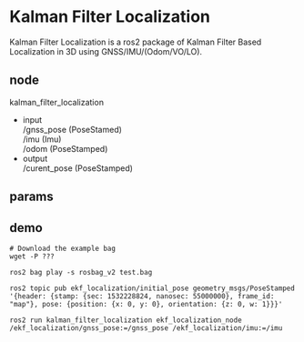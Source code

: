 # Kalman Filter Localization  
Kalman Filter Localization  is a ros2 package of Kalman Filter Based Localization in 3D using GNSS/IMU/(Odom/VO/LO).

## node
kalman_filter_localization
- input  
/gnss_pose  (PoseStamed)   
/imu  (Imu)  
/odom (PoseStamped)
- output  
/curent_pose (PoseStamped)

## params


## demo
```
# Download the example bag
wget -P ???
``` 

```
ros2 bag play -s rosbag_v2 test.bag
```

```
ros2 topic pub ekf_localization/initial_pose geometry_msgs/PoseStamped '{header: {stamp: {sec: 1532228824, nanosec: 55000000}, frame_id: "map"}, pose: {position: {x: 0, y: 0}, orientation: {z: 0, w: 1}}}'
```

```
ros2 run kalman_filter_localization ekf_localization_node /ekf_localization/gnss_pose:=/gnss_pose /ekf_localization/imu:=/imu
```
